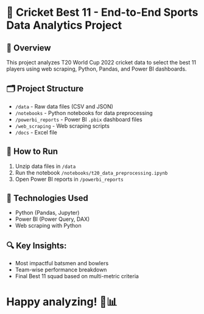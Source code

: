 # 🏏 Cricket Best 11 - End-to-End Sports Data Analytics Project

## 📌 Overview
This project analyzes T20 World Cup 2022 cricket data to select the best 11 players using web scraping, Python, Pandas, and Power BI dashboards.

## 🗂️ Project Structure
- `/data` - Raw data files (CSV and JSON)
- `/notebooks` - Python notebooks for data preprocessing
- `/powerbi_reports` - Power BI `.pbix` dashboard files
- `/web_scraping` - Web scraping scripts
- `/docs` -  Excel file

## 🧪 How to Run
1. Unzip data files in `/data`
2. Run the notebook `/notebooks/t20_data_preprocessing.ipynb`
3. Open Power BI reports in `/powerbi_reports`

## 🧰 Technologies Used
- Python (Pandas, Jupyter)
- Power BI (Power Query, DAX)
- Web scraping with Python

## 🔍 Key Insights:
- Most impactful batsmen and bowlers
- Team-wise performance breakdown
- Final Best 11 squad based on multi-metric criteria

# Happy analyzing! 🏏📊
